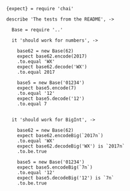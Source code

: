     {expect} = require 'chai'

    describe 'The tests from the README', ->

      Base = require '..'

      it 'should work for numbers', ->

        base62 = new Base(62)
        expect base62.encode(2017)
        .to.equal 'WX'
        expect base62.decode('WX')
        .to.equal 2017

        base5 = new Base('01234')
        expect base5.encode(7)
        .to.equal '12'
        expect base5.decode('12')
        .to.equal 7


      it 'should work for BigInt', ->

        base62 = new Base(62)
        expect base62.encodeBig(`2017n`)
        .to.equal 'WX'
        expect base62.decodeBig('WX') is `2017n`
        .to.be.true

        base5 = new Base('01234')
        expect base5.encodeBig(`7n`)
        .to.equal '12'
        expect base5.decodeBig('12') is `7n`
        .to.be.true

